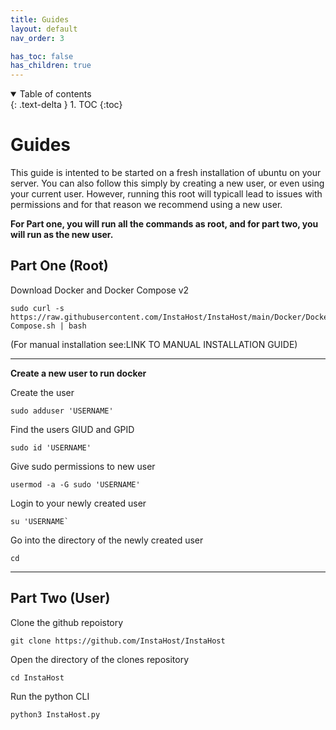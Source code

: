 ```yaml
---
title: Guides
layout: default
nav_order: 3

has_toc: false
has_children: true
---
```


<details open markdown="block">
  <summary>
    Table of contents
  </summary>
  {: .text-delta }
1. TOC
{:toc}
</details>

# Guides

This guide is intented to be started on a fresh installation of ubuntu on your server. You can also follow this simply by creating a new user, or even using your current user. However, running this root will typicall lead to issues with permissions and for that reason we recommend using a new user.

**For Part one, you will run all the commands as root, and for part two, you will run as the new user.**

## Part One (Root)

Download Docker and Docker Compose v2
```
sudo curl -s https://raw.githubusercontent.com/InstaHost/InstaHost/main/Docker/Docker_and_Docker-Compose.sh | bash
```
(For manual installation see:LINK TO MANUAL INSTALLATION GUIDE)

---

**Create a new user to run docker**

Create the user
```
sudo adduser 'USERNAME'
```

Find the users GIUD and GPID
```
sudo id 'USERNAME'
```

Give sudo permissions to new user
```
usermod -a -G sudo 'USERNAME'
```

Login to your newly created user
```
su 'USERNAME`
```

Go into the directory of the newly created user
```
cd
```

---

## Part Two (User)

Clone the github repoistory
```
git clone https://github.com/InstaHost/InstaHost
```

Open the directory of the clones repository
```
cd InstaHost
```

Run the python CLI
```
python3 InstaHost.py
```
